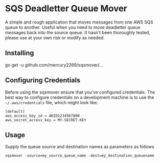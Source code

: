 # SQS Deadletter Queue Mover

A simple and rough application that moves messages from one AWS SQS queue to 
another. Useful when you need to move deadletter queue messages back into the 
source queue. It hasn't been thoroughly tested, please use at your own risk or modify
as needed. 



## Installing
go get -u github.com/mercury2269/sqsmover/...

## Configuring Credentials
Before using the sqsmover ensure that you've configured credentials. The best
way to configure credentials on a development machine is to use the
`~/.aws/credentials` file, which might look like:

```
[default]
aws_access_key_id = AKID1234567890
aws_secret_access_key = MY-SECRET-KEY
```

## Usage

Supply the queue source and destination names as parameters as follows

```
sqsmover -source=my_source_queue_name -dest=my_destination_queuename
```




